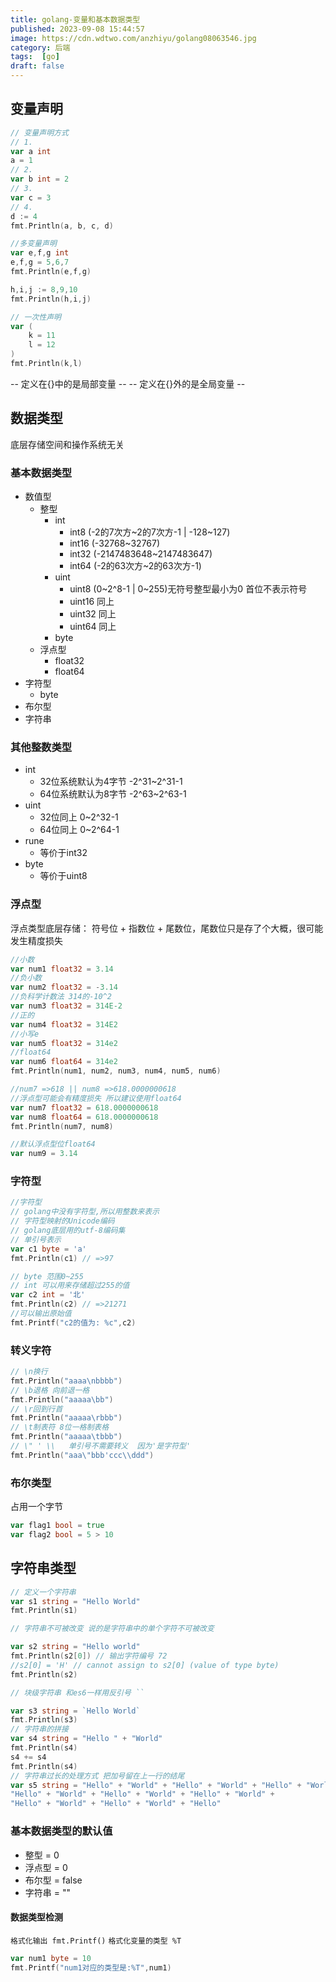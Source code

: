 ```yaml
---
title: golang-变量和基本数据类型
published: 2023-09-08 15:44:57
image: https://cdn.wdtwo.com/anzhiyu/golang08063546.jpg
category: 后端
tags:  [go]
draft: false
---
```


## 变量声明

```go
// 变量声明方式
// 1. 
var a int
a = 1
// 2.
var b int = 2
// 3.
var c = 3
// 4.
d := 4
fmt.Println(a, b, c, d)

//多变量声明
var e,f,g int
e,f,g = 5,6,7
fmt.Println(e,f,g)

h,i,j := 8,9,10
fmt.Println(h,i,j)

// 一次性声明
var (
    k = 11
    l = 12
)
fmt.Println(k,l)
```
-- 定义在{}中的是局部变量 --
-- 定义在{}外的是全局变量 --

## 数据类型

底层存储空间和操作系统无关

### 基本数据类型

- 数值型
    - 整型
      - int 
        - int8 (-2的7次方~2的7次方-1 | -128~127)
        - int16 (-32768~32767)
        - int32 (-2147483648~2147483647)
        - int64 (-2的63次方~2的63次方-1)
      - uint
        - uint8 (0~2^8-1 | 0~255)无符号整型最小为0 首位不表示符号
        - uint16 同上
        - uint32 同上
        - uint64 同上
      - byte
    - 浮点型
      - float32
      - float64
- 字符型
    - byte
- 布尔型
- 字符串

### 其他整数类型

- int 
  - 32位系统默认为4字节 -2^31~2^31-1
  - 64位系统默认为8字节 -2^63~2^63-1
- uint
  - 32位同上 0~2^32-1
  - 64位同上 0~2^64-1
- rune
  - 等价于int32
- byte
  - 等价于uint8

### 浮点型
浮点类型底层存储：
符号位 + 指数位 + 尾数位，尾数位只是存了个大概，很可能发生精度损失
```go
//小数
var num1 float32 = 3.14
//负小数
var num2 float32 = -3.14
//负科学计数法 314的-10^2
var num3 float32 = 314E-2
//正的
var num4 float32 = 314E2
//小写e
var num5 float32 = 314e2
//float64
var num6 float64 = 314e2
fmt.Println(num1, num2, num3, num4, num5, num6)

//num7 =>618 || num8 =>618.0000000618
//浮点型可能会有精度损失 所以建议使用float64
var num7 float32 = 618.0000000618
var num8 float64 = 618.0000000618
fmt.Println(num7, num8)

//默认浮点型位float64
var num9 = 3.14

```

### 字符型

```go
//字符型
// golang中没有字符型,所以用整数来表示
// 字符型映射的Unicode编码
// golang底层用的utf-8编码集
// 单引号表示
var c1 byte = 'a'
fmt.Println(c1) // =>97

// byte 范围0~255
// int 可以用来存储超过255的值
var c2 int = '北'
fmt.Println(c2) // =>21271
//可以输出原始值
fmt.Printf("c2的值为: %c",c2)
```

### 转义字符
```go
// \n换行
fmt.Println("aaaa\nbbbb")
// \b退格 向前退一格
fmt.Println("aaaaa\bb")
// \r回到行首
fmt.Println("aaaaa\rbbb")
// \t制表符 8位一格制表格
fmt.Println("aaaaa\tbbb")
// \" ' \\   单引号不需要转义  因为'是字符型'
fmt.Println("aaa\"bbb'ccc\\ddd")
```

### 布尔类型
占用一个字节
```go
var flag1 bool = true
var flag2 bool = 5 > 10
```

## 字符串类型

```go
// 定义一个字符串
var s1 string = "Hello World"
fmt.Println(s1)

// 字符串不可被改变 说的是字符串中的单个字符不可被改变

var s2 string = "Hello world"
fmt.Println(s2[0]) // 输出字符编号 72
//s2[0] = 'H' // cannot assign to s2[0] (value of type byte)
fmt.Println(s2)

// 块级字符串 和es6一样用反引号 ``

var s3 string = `Hello World`
fmt.Println(s3)
// 字符串的拼接
var s4 string = "Hello " + "World"
fmt.Println(s4)
s4 += s4
fmt.Println(s4)
// 字符串过长的处理方式 把加号留在上一行的结尾
var s5 string = "Hello" + "World" + "Hello" + "World" + "Hello" + "World" + 
"Hello" + "World" + "Hello" + "World" + "Hello" + "World" + 
"Hello" + "World" + "Hello" + "World" + "Hello"
```

### 基本数据类型的默认值

- 整型 = 0
- 浮点型 = 0
- 布尔型 = false
- 字符串 = ""

#### 数据类型检测

`格式化输出 fmt.Printf()`
`格式化变量的类型 %T`
```go
var num1 byte = 10
fmt.Printf("num1对应的类型是:%T",num1)
```

